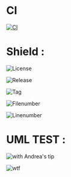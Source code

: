 # CI

[![CI][ci-badge]][ci-badge-url]

[ci-badge]: https://github.com/Khalshim/testuml/actions/workflows/blank.yml/badge.svg
[ci-badge-url]: https://github.com/Khalshim/testuml/actions/workflows/blank.yml

# Shield :



![License](https://img.shields.io/github/license/Khalshim/testuml?style=plastic)

![Release](https://img.shields.io/github/v/release/Khalshim/testuml?style=plastic) 

![Tag](https://img.shields.io/github/v/tag/Khalshim/testuml?style=plastic)

![Filenumber](https://img.shields.io/github/directory-file-count/Khalshim/testuml?style=plastic)

![Linenumber](https://img.shields.io/tokei/lines/github/Khalshim/testuml?style=plastic)

# UML TEST :

![with Andrea's tip](http://www.plantuml.com/plantuml/proxy?cache=no&src=https://raw.githubusercontent.com/Khalshim/testuml/main/docs/diagrams/mytest_uml.uml)


![wtf](http://www.plantuml.com/plantuml/proxy?cache=no&src=https://raw.githubusercontent.com/Pytown-Citizen/pytown_core/main/docs/diagrams/general.uml)


